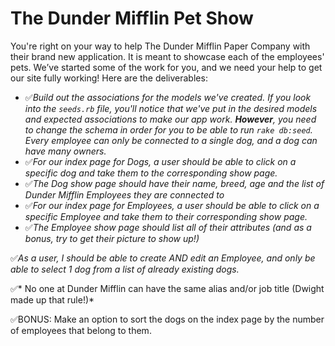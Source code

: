 # The Dunder Mifflin Pet Show


You're right on your way to help The Dunder Mifflin Paper Company with their brand new application. It is meant to 
showcase each of the employees' pets. We’ve started some of the work for you, and we need your help to get our site fully working! Here are the deliverables:

- ✅*Build out the associations for the models we've created. If you look into the `seeds.rb` file, you'll notice that we've put in the desired models and expected associations to make our app work. **However**, you need to change the schema in order for you to be able to run `rake db:seed`. Every employee can only be connected to a single dog, and a dog can have many owners.*
- ✅*For our index page for Dogs, a user should be able to click on a specific dog and take them to the corresponding show page.*
- ✅*The Dog show page should have their name, breed, age and the list of Dunder Mifflin Employees they are connected to*
- ✅*For our index page for Employees, a user should be able to click on a specific Employee and take them to their corresponding show page.*
- ✅*The Employee show page should list all of their attributes (and as a bonus, try to get their picture to show up!)*

✅*As a user, I should be able to create AND edit an Employee, and only be able to select 1 dog from a list of already existing dogs.*

✅* No one at Dunder Mifflin can have the same alias and/or job title (Dwight made up that rule!)*

✅BONUS: Make an option to sort the dogs on the index page by the number of employees that belong to them.
